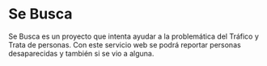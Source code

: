 Se Busca
=======

Se Busca es un proyecto que intenta ayudar a la problemática del Tráfico y Trata de personas.
Con este servicio web se podrá reportar personas desaparecidas y también si se vio a alguna.
